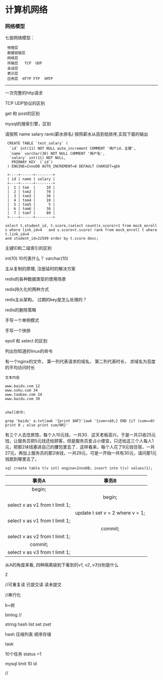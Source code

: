 <h1>计算机网络</h1>


<h3>网络模型</h3>

七层网络模型：

	 物理层  
	 数据链路层   
	 网络层  
	 传输层   TCP  UDP   
	 会话层   
	 表示层   
	 应用层  HTTP FTP  SMTP    
	
	
<hr/>	
	
一次完整的http请求

TCP UDP协议的区别


get 和 post的区别


mysql的搜索引擎，区别

请按照 name salary rank(薪水排名)  按照薪水从高到低排序,实现下面的输出

	 CREATE TABLE `test_salary` (
	  `id` int(11) NOT NULL auto_increment COMMENT '用户id，主键',
	  `name` varchar(30) NOT NULL COMMENT '用户名',
	  `salary` int(11) NOT NULL,
	   PRIMARY KEY  (`id`)
	 ) ENGINE=InnoDB AUTO_INCREMENT=8 DEFAULT CHARSET=gbk  
	
	 +----+------+--------+
	 | id | name | salary |
	 +----+------+--------+
	 |  1 | tom  |     10 |
	 |  2 | tom2 |     70 |
	 |  3 | tom3 |     30 |
	 |  4 | tom4 |     10 |
	 |  5 | tom5 |      5 |
	 |  6 | tom6 |     30 |
	 |  7 | tom7 |     80 |
	 +----+------+--------+
	 
	select t.student_id, t.score,(select count(s.score)+1 from mock_enroll s where link_id=4   and s.score>t.score) rank from mock_enroll t where t.link_id=4          
	and student_id=22599 order by t.score desc;

主键ID和二级索引的区别


int(10) 10代表什么？  varchar(10)

主从复制的原理, 注册延时的解决方案



redis的各种数据类型的使用场景

redis持久化的两种方式

redis主从架构， 过期的key是怎么处理的？


redis的删除策略


手写一个单例模式

手写一个快排



epoll 和 select 的区别

列出你知道的linux的命令


有一个nginx的文件， 第一列代表请求的域名， 第二列代表时长， 求域名为百度的平均访问时长

	文本内容
	
	www.baidu.com 12
	www.sohu.com 34
	www.taobao.com 24
	www.baidu.com 30
	
	
	shell命令:
	
	grep 'baidu' a.txt|awk '{print $NF}'|awk '{sum+=$0;} END {if (sum==0) print 0 ; else print sum/NR}'


有三个人去住旅馆，每个人10元钱，一共30．这天老板高兴，于是一共只收25元钱，让服务员把5元钱还给顾客，但是服务员爱占小便宜，只还给这三个人每人1元，把那2块钱塞进自己的腰包里去了．这样看来，每个人花了9元钱住宿，一共27元，再加上服务员的那2块钱，一共29元，可是一开始一共有30元，请问那1元钱跑到哪里去了。


```
sql create table t(v int) engine=InnoDB; insert into t(v) values(1);

```
|             事务A              |              事务B               |
| :----------------------------: | :-----------------------------: |
|             begin;             |                                 |
|                                |              begin;             |
| select v as v1 from t limit 1; |                                 |
|                                | update t set v = 2 where v = 1; |
| select v as v1 from t limit 1; |                                 |
|                                |             commit;             |
| select v as v2 from t limit 1; |                                 |
|            commit;             |                                 |
| select v as v3 from t limit 1; |                                 |

从A的角度来看, 四种隔离级别下看到的*v1*, *v2*, *v3*分别是什么

2     

//可重复读     已提交读     读未提交  


//串行化

b+树  


binlog  //



string   hash  list    set  zset  

hash  压缩列表      顺序存储    




task

10个任务    status =1



mysql   limit  10   id


//









